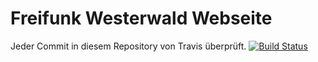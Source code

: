 # Freifunk Westerwald Webseite

Jeder Commit in diesem Repository von Travis überprüft.
[![Build Status](https://travis-ci.org/FreifunkWesterwald/Jekyll-Website.svg?branch=master)](https://travis-ci.org/FreifunkWesterwald/Jekyll-Website)
